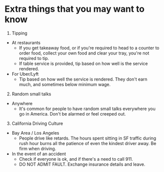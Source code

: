 # Extra things that you may want to know

1. Tipping
- At restaurants
  - If you get takeaway food, or if you're required to head to a counter to order food, collect your own food and clear your tray, you're not required to tip.
  - If table service is provided, tip based on how well is the service rendered.
- For Uber/Lyft
  - Tip based on how well the service is rendered. They don't earn much, and sometimes below minimum wage.
  
2. Random small talks
- Anywhere
  - It's common for people to have random small talks everywhere you go in America. Don't be alarmed or feel creeped out. 

3. California Driving Culture
- Bay Area / Los Angeles
  - People drive like retards. The hours spent sitting in SF traffic during rush hour burns all the patience of even the kindest driver away. Be firm when driving.
- In the event of an accident
  - Check if everyone is ok, and if there's a need to call 911.
  - DO NOT ADMIT FAULT. Exchange insurance details and leave.
